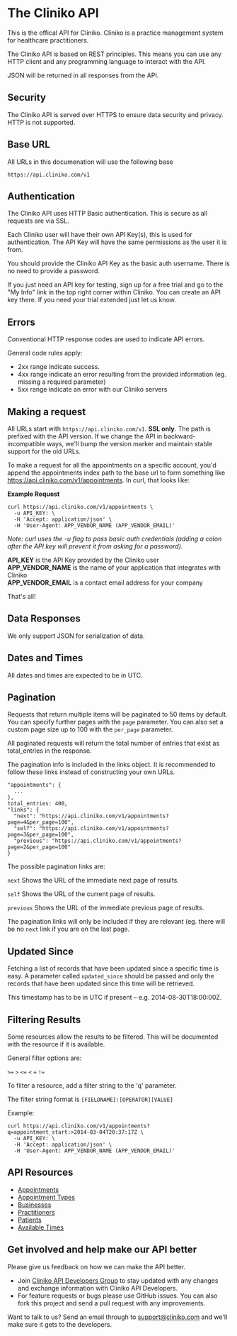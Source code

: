 The Cliniko API
===============

This is the offical API for Cliniko.  Cliniko is a practice management system for healthcare practitioners.

The Cliniko API is based on REST principles.  This means you can use any HTTP client and any programming language to interact with the API.

JSON will be returned in all responses from the API.

Security
--------

The Cliniko API is served over HTTPS to ensure data security and privacy.  HTTP is not supported.

Base URL
--------

All URLs in this documenation will use the following base
```
https://api.cliniko.com/v1
```

Authentication
--------------

The Cliniko API uses HTTP Basic authentication. This is secure as all requests are via SSL.

Each Cliniko user will have their own API Key(s), this is used for authentication.  The API Key will have the same permissions as the user it is from.

You should provide the Cliniko API Key as the basic auth username.  There is no need to provide a password.

If you just need an API key for testing, sign up for a free trial and go to the "My Info" link in the top right corner within Cliniko.  You can create an API key there.  If you need your trial extended just let us know.

Errors
------

Conventional HTTP response codes are used to indicate API errors.

General code rules apply:
* 2xx range indicate success.
* 4xx range indicate an error resulting from the provided information (eg. missing a required parameter)
* 5xx range indicate an error with our Cliniko servers


Making a request
----------------

All URLs start with `https://api.cliniko.com/v1`. **SSL only**. The path is prefixed with the API version. If we change the API in backward-incompatible ways, we'll bump the version marker and maintain stable support for the old URLs.

To make a request for all the appointments on a specific account, you'd append the appointments index path to the base url to form something like https://api.cliniko.com/v1/appointments. In curl, that looks like:

**Example Request**
```shell
curl https://api.cliniko.com/v1/appointments \
  -u API_KEY: \
  -H 'Accept: application/json' \
  -H 'User-Agent: APP_VENDOR_NAME (APP_VENDOR_EMAIL)'
```
*Note: curl uses the -u flag to pass basic auth credentials (adding a colon after the API key will prevent it from asking for a password).*

**API_KEY** is the API Key provided by the Cliniko user  
**APP_VENDOR_NAME** is the name of your application that integrates with Cliniko  
**APP_VENDOR_EMAIL** is a contact email address for your company  

That's all!

Data Responses
--------------

We only support JSON for serialization of data. 

Dates and Times
---------------

All dates and times are expected to be in UTC.

Pagination
---------------

Requests that return multiple items will be paginated to 50 items by default. You can specify further pages with the `page` parameter. You can also set a custom page size up to 100 with the `per_page` parameter.

All paginated requests will return the total number of entries that exist as total_entries in the response.

The pagination info is included in the links object. It is recommended to follow these links instead of constructing your own URLs.

```
"appointments": {
  ...
},
total_entries: 400,
"links": {
  "next": "https://api.cliniko.com/v1/appointments?page=4&per_page=100",
  "self": "https://api.cliniko.com/v1/appointments?page=3&per_page=100",
  "previous": "https://api.cliniko.com/v1/appointments?page=2&per_page=100"
}
```

The possible pagination links are:

`next`
Shows the URL of the immediate next page of results.

`self`
Shows the URL of the current page of results.

`previous`
Shows the URL of the immediate previous page of results.

The pagination links will only be included if they are relevant (eg. there will be no `next` link if you are on the last page.

Updated Since
---------------

Fetching a list of records that have been updated since a specific time is easy. A parameter called `updated_since` should be passed and only the records that have been updated since this time will be retrieved.

This timestamp has to be in UTC if present – e.g. 2014-08-30T18:00:00Z.

Filtering Results
-----------------

Some resources allow the results to be filtered. This will be documented with the resource if it is available.

General filter options are:

```>=``` ```>``` ```<=``` ```<``` ```=``` ```!=```

To filter a resource, add a filter string to the 'q' parameter.

The filter string format is ```[FIELDNAME]:[OPERATOR][VALUE]```

Example:

```shell
curl https://api.cliniko.com/v1/appointments?q=appointment_start:>2014-03-04T20:37:17Z \
  -u API_KEY: \
  -H 'Accept: application/json' \
  -H 'User-Agent: APP_VENDOR_NAME (APP_VENDOR_EMAIL)'
```

API Resources
-----------------

* [Appointments](https://github.com/redguava/cliniko-api/blob/master/sections/appointments.md)
* [Appointment Types](https://github.com/redguava/cliniko-api/blob/master/sections/appointment_types.md)
* [Businesses](https://github.com/redguava/cliniko-api/blob/master/sections/businesses.md)
* [Practitioners](https://github.com/redguava/cliniko-api/blob/master/sections/practitioners.md)
* [Patients](https://github.com/redguava/cliniko-api/blob/master/sections/patients.md)
* [Available Times](https://github.com/redguava/cliniko-api/blob/master/sections/available_times.md)

Get involved and help make our API better
-----------------------------------------

Please give us feedback on how we can make the API better.

*  Join [Cliniko API Developers Group](https://groups.google.com/a/redguava.com.au/d/forum/cliniko-api) to stay updated with any changes and exchange information with Cliniko API Developers.
*  For feature requests or bugs please use GitHub issues. You can also fork this project and send a pull request with any improvements.

Want to talk to us? Send an email through to support@cliniko.com and we'll make sure it gets to the developers.
